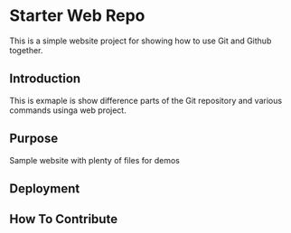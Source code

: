 # Starter Web Repo

This is a simple website project for showing how to use Git and Github together.

## Introduction

This is exmaple is show difference parts of the Git repository and various commands usinga web project.

## Purpose

Sample website with plenty of files for demos

## Deployment

## How To Contribute
